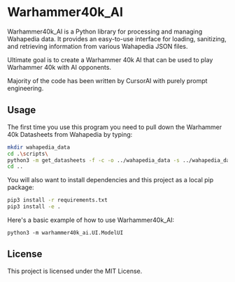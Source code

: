 # Warhammer40k_AI

Warhammer40k_AI is a Python library for processing and managing Wahapedia data. It provides an easy-to-use interface for loading, sanitizing, and retrieving information from various Wahapedia JSON files.

Ultimate goal is to create a Warhammer 40k AI that can be used to play Warhammer 40k with AI opponents.

Majority of the code has been written by CursorAI with purely prompt engineering.

## Usage

The first time you use this program you need to pull down the Warhammer 40k Datasheets from Wahapedia by typing:

```bash
mkdir wahapedia_data
cd .\scripts\
python3 -m get_datasheets -f -c -o ../wahapedia_data -s ../wahapedia_data
cd ..
```

You will also want to install dependencies and this project as a local pip package:

```bash
pip3 install -r requirements.txt
pip3 install -e .
```

Here's a basic example of how to use Warhammer40k_AI:

```
python3 -m warhammer40k_ai.UI.ModelUI
```

## License

This project is licensed under the MIT License.